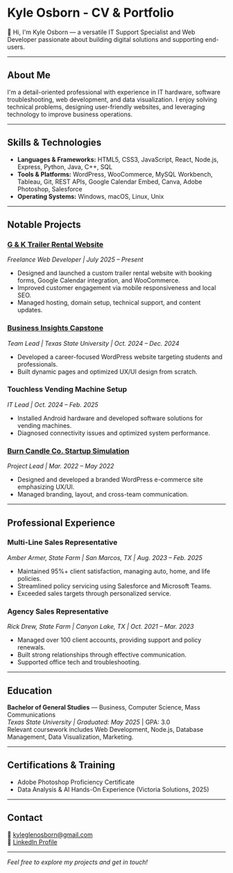 # Kyle Osborn - CV & Portfolio

👋 Hi, I'm Kyle Osborn — a versatile IT Support Specialist and Web Developer passionate about building digital solutions and supporting end-users.

---

## About Me
I'm a detail-oriented professional with experience in IT hardware, software troubleshooting, web development, and data visualization. I enjoy solving technical problems, designing user-friendly websites, and leveraging technology to improve business operations.

---

## Skills & Technologies
- **Languages & Frameworks:** HTML5, CSS3, JavaScript, React, Node.js, Express, Python, Java, C++, SQL
- **Tools & Platforms:** WordPress, WooCommerce, MySQL Workbench, Tableau, Git, REST APIs, Google Calendar Embed, Canva, Adobe Photoshop, Salesforce
- **Operating Systems:** Windows, macOS, Linux, Unix

---

## Notable Projects

### [G & K Trailer Rental Website](https://gktrailerrental.com)  
*Freelance Web Developer | July 2025 – Present*  
- Designed and launched a custom trailer rental website with booking forms, Google Calendar integration, and WooCommerce.  
- Improved customer engagement via mobile responsiveness and local SEO.  
- Managed hosting, domain setup, technical support, and content updates.

### [Business Insights Capstone](https://businessteam2.wordpress.com/)  
*Team Lead | Texas State University | Oct. 2024 – Dec. 2024*  
- Developed a career-focused WordPress website targeting students and professionals.  
- Built dynamic pages and optimized UX/UI design from scratch.

### Touchless Vending Machine Setup  
*IT Lead | Oct. 2024 – Feb. 2025*  
- Installed Android hardware and developed software solutions for vending machines.  
- Diagnosed connectivity issues and optimized system performance.

### [Burn Candle Co. Startup Simulation](https://burncandleco.wordpress.com)  
*Project Lead | Mar. 2022 – May 2022*  
- Designed and developed a branded WordPress e-commerce site emphasizing UX/UI.  
- Managed branding, layout, and cross-team communication.

---

## Professional Experience

### Multi-Line Sales Representative  
*Amber Armer, State Farm | San Marcos, TX | Aug. 2023 – Feb. 2025*  
- Maintained 95%+ client satisfaction, managing auto, home, and life policies.  
- Streamlined policy servicing using Salesforce and Microsoft Teams.  
- Exceeded sales targets through personalized service.

### Agency Sales Representative  
*Rick Drew, State Farm | Canyon Lake, TX | Oct. 2021 – Mar. 2023*  
- Managed over 100 client accounts, providing support and policy renewals.  
- Built strong relationships through effective communication.  
- Supported office tech and troubleshooting.

---

## Education
**Bachelor of General Studies** — Business, Computer Science, Mass Communications  
*Texas State University | Graduated: May 2025* | GPA: 3.0  
Relevant coursework includes Web Development, Node.js, Database Management, Data Visualization, Marketing.

---

## Certifications & Training
- Adobe Photoshop Proficiency Certificate  
- Data Analysis & AI Hands-On Experience (Victoria Solutions, 2025)

---

## Contact
📧 [kyleglenosborn@gmail.com](mailto:kyleglenosborn@gmail.com)  
🔗 [LinkedIn Profile](https://www.linkedin.com/in/kyle-osborn-896509328/)  


---

*Feel free to explore my projects and get in touch!*

